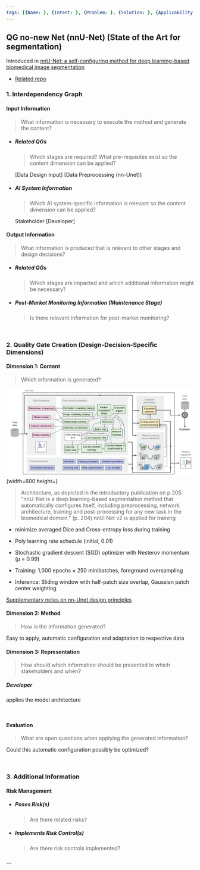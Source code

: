 ```yaml
---
tags: [{Name: }, {Intent: }, {Problem: }, {Solution: }, {Applicability: }, {Consequences: }, {Usage Example: }]
---
```


## QG no-new Net (nnU-Net) (State of the Art for segmentation) 

Introduced in [nnU-Net: a self-configuring method for deep learning-based biomedical image segmentation](https://www.nature.com/articles/s41592-020-01008-z)
- [Related repo](https://github.com/MIC-DKFZ/nnUNet)

### 1. Interdependency Graph

#### Input Information
> What information is necessary to execute the method and generate the content?

- ##### Related QGs
    > Which stages are required? What pre-requisites exist so the content dimension can be applied?

    [Data Design Input]
    [Data Preprocessing (nn-Unet)]

- ##### AI System Information
    > Which AI system-specific information is relevant so the content dimension can be applied?

     Stakeholder [Developer]

#### Output Information 
> What information is produced that is relevant to other stages and design decisions?

- ##### Related QGs
    > Which stages are impacted and which additional information might be necessary?

- ##### Post-Market Monitoring Information (Maintenance Stage)
    > Is there relevant information for post-market monitoring?

<br>

### 2. Quality Gate Creation (Design-Decision-Specific Dimensions)

#### Dimension 1: Content
> Which information is generated?

![workflow](../../../../imgs/Achalasia/nnU-Net-workflow.png){width=600 height=}
> Architecture, as depicted in the introductory publication on p.205:
> "nnU-Net is a deep learning-based segmentation method that automatically configures itself, including preprocessing, network architecture, training and post-processing for any new task in the biomedical domain." (p. 204)
> nnU-Net v2 is applied for training

- minimize averaged Dice and Cross-entropy loss during training
- Poly learning rate schedule (initial, 0.01)
- Stochastic gradient descent (SGD) optimizer with Nesterov momentum (μ = 0.99)

- Training: 1,000 epochs × 250 minibatches, foreground oversampling
- Inference: Sliding window with half-patch size overlap, Gaussian patch center weighting

[Supplementary notes on nn-Unet design principles](https://static-content.springer.com/esm/art%3A10.1038%2Fs41592-020-01008-z/MediaObjects/41592_2020_1008_MOESM1_ESM.pdf)

#### Dimension 2: Method
> How is the information generated? 

Easy to apply, automatic configuration and adaptation to respective data 

#### Dimension 3: Representation
> How should which information should be presented to which stakeholders and when?

##### Developer

applies the model architecture

<br>

#### Evaluation
> What are open questions when applying the generated information?

Could this automatic configuration possibly be optimized?

<br>

### 3. Additional Information

#### Risk Management

- ##### Poses Risk(s)
    > Are there related risks?

- ##### Implements Risk Control(s)
    > Are there risk controls implemented?

#### ...
